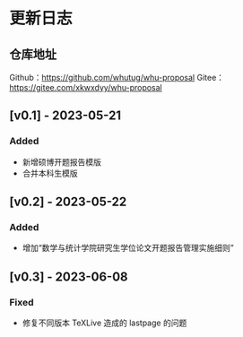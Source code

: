 # 更新日志

## 仓库地址

Github：https://github.com/whutug/whu-proposal
Gitee：https://gitee.com/xkwxdyy/whu-proposal


## [v0.1] - 2023-05-21

### Added

- 新增硕博开题报告模版
- 合并本科生模版


## [v0.2] - 2023-05-22

### Added

- 增加“数学与统计学院研究生学位论文开题报告管理实施细则”


## [v0.3] - 2023-06-08

### Fixed

- 修复不同版本 TeXLive 造成的 lastpage 的问题